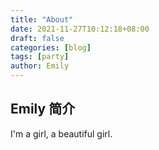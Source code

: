 ```yaml
---
title: "About"
date: 2021-11-27T10:12:18+08:00
draft: false
categories: [blog]
tags: [party]
author: Emily
---
```


## Emily 简介

I'm a girl, a beautiful girl.
